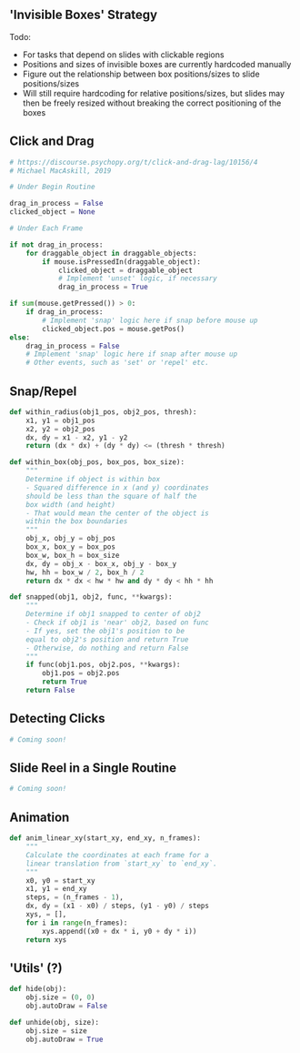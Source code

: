 ## 'Invisible Boxes' Strategy

Todo:
- For tasks that depend on slides with clickable regions
- Positions and sizes of invisible boxes are currently hardcoded manually
- Figure out the relationship between box positions/sizes to slide positions/sizes
- Will still require hardcoding for relative positions/sizes, but slides may then be freely resized without breaking the correct positioning of the boxes

## Click and Drag

```python
# https://discourse.psychopy.org/t/click-and-drag-lag/10156/4
# Michael MacAskill, 2019

# Under Begin Routine

drag_in_process = False
clicked_object = None

# Under Each Frame

if not drag_in_process:
    for draggable_object in draggable_objects:
        if mouse.isPressedIn(draggable_object):
            clicked_object = draggable_object
            # Implement 'unset' logic, if necessary
            drag_in_process = True

if sum(mouse.getPressed()) > 0:
    if drag_in_process:
        # Implement 'snap' logic here if snap before mouse up
        clicked_object.pos = mouse.getPos()
else:
    drag_in_process = False
    # Implement 'snap' logic here if snap after mouse up
    # Other events, such as 'set' or 'repel' etc.
```

## Snap/Repel

```python
def within_radius(obj1_pos, obj2_pos, thresh):
    x1, y1 = obj1_pos
    x2, y2 = obj2_pos
    dx, dy = x1 - x2, y1 - y2
    return (dx * dx) + (dy * dy) <= (thresh * thresh)

def within_box(obj_pos, box_pos, box_size):
    """
    Determine if object is within box
    - Squared difference in x (and y) coordinates 
    should be less than the square of half the 
    box width (and height)
    - That would mean the center of the object is
    within the box boundaries
    """
    obj_x, obj_y = obj_pos
    box_x, box_y = box_pos
    box_w, box_h = box_size
    dx, dy = obj_x - box_x, obj_y - box_y
    hw, hh = box_w / 2, box_h / 2
    return dx * dx < hw * hw and dy * dy < hh * hh

def snapped(obj1, obj2, func, **kwargs):
    """
    Determine if obj1 snapped to center of obj2
    - Check if obj1 is 'near' obj2, based on func
    - If yes, set the obj1's position to be 
    equal to obj2's position and return True
    - Otherwise, do nothing and return False
    """
    if func(obj1.pos, obj2.pos, **kwargs):
        obj1.pos = obj2.pos
        return True
    return False
```

## Detecting Clicks

```python
# Coming soon!
```

## Slide Reel in a Single Routine

```python
# Coming soon!
```

## Animation

```python
def anim_linear_xy(start_xy, end_xy, n_frames):
    """
    Calculate the coordinates at each frame for a 
    linear translation from `start_xy` to `end_xy`.
    """
    x0, y0 = start_xy
    x1, y1 = end_xy
    steps, = (n_frames - 1),
    dx, dy = (x1 - x0) / steps, (y1 - y0) / steps
    xys, = [],
    for i in range(n_frames):
        xys.append((x0 + dx * i, y0 + dy * i))
    return xys
```

## 'Utils' (?)

```python
def hide(obj):
    obj.size = (0, 0)
    obj.autoDraw = False

def unhide(obj, size):
    obj.size = size
    obj.autoDraw = True
```
